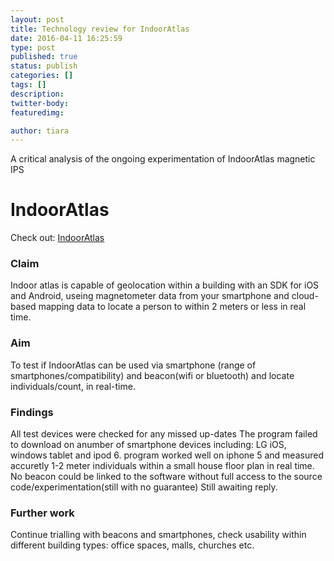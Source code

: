 ```yaml
---
layout: post
title: Technology review for IndoorAtlas   
date: 2016-04-11 16:25:59
type: post
published: true
status: publish
categories: []
tags: []
description: 
twitter-body: 
featuredimg: 

author: tiara 
---
```


A critical analysis of the ongoing experimentation of IndoorAtlas magnetic IPS 

# IndoorAtlas 

Check out: [IndoorAtlas](http://www.networkworld.com/article/2911467/internet-of-things/indoor-atlas-smartphones-can-navigate-inside-buildings-using-magnetic-fields.html)

### Claim 

Indoor atlas is capable of geolocation within a building with an SDK for iOS and Android, useing magnetometer data from your smartphone and cloud-based mapping data to locate a person to within 2 meters or less in real time.

### Aim

To test if IndoorAtlas can be used via smartphone (range of smartphones/compatibility) and beacon(wifi or bluetooth) and locate individuals/count, in real-time. 

### Findings

All test devices were checked for any missed up-dates
The program failed to download on anumber of smartphone devices including: LG iOS, windows tablet and ipod 6. 
program worked well on iphone 5 and measured accuretly 1-2 meter individuals within a small house floor plan in real time. 
No beacon could be linked to the software without full access to the source code/experimentation(still with no guarantee)
Still awaiting reply. 

### Further work

Continue trialling with beacons and smartphones, check usability within different building types: office spaces, malls, churches etc.

